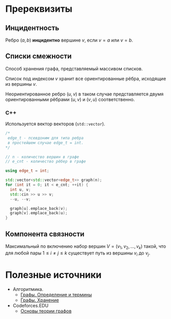 # Пререквизиты

## Инцидентность

Ребро $(a, b)$ **инцидентно** вершине $v$, если $v = a$ или $v = b$.

## Списки смежности

Способ хранения графа, представляемый массивом списков.

Список под индексом $v$ хранит все ориентированные рёбра, исходящие из вершины $v$.

Неориентированное ребро $(u, v)$ в таком случае представляется двумя ориентированными рёбрами $(u, v)$ и $(v, u)$ соответственно.

### C++

Используется вектор векторов (`std::vector`).

```cpp
/*
 edge_t - псевдоним для типа ребра
 в простейшем случае edge_t = int.
*/

// n - количество вершин в графе
// e_cnt - количество рёбер в графе

using edge_t = int;

std::vector<std::vector<edge_t>> graph(n);
for (int it = 0; it < e_cnt; ++it) {
  int u, v;
  std::cin >> u >> v;
  --u, --v;

  graph[u].emplace_back(v);
  graph[v].emplace_back(u);
}
```

## Компонента связности

Максимальный по включению набор вершин $V = (v_1, v_2, \dots, v_k)$ такой, что для любой пары $1 \le i \ne j \le k$ существует путь из вершины $v_i$ до $v_j$.

# Полезные источники

- Алгоритмика.
  - [Графы. Определение и термины](https://ru.algorithmica.org/cs/graph-traversals/)
  - [Графы. Хранение](https://ru.algorithmica.org/cs/graph-traversals/storing-graphs/)
- Codeforces.EDU
  - [Основы теории графов](https://codeforces.com/edu/course/2/lesson/8)
